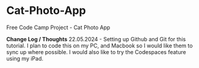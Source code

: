 # Cat-Photo-App
Free Code Camp Project - Cat Photo App

**Change Log / Thoughts**
22.05.2024 - Setting up Github and Git for this tutorial. I plan to code this on my PC, and Macbook so I would like them to sync up where possible. I would also like to try the Codespaces feature using my iPad. 